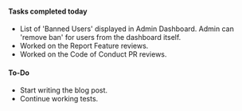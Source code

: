 #### **Tasks completed today**
- List of 'Banned Users' displayed in Admin Dashboard. Admin can 'remove ban' for users from the dashboard itself.
- Worked on the Report Feature reviews.
- Worked on the Code of Conduct PR reviews.

#### **To-Do**
- Start writing the blog post.
- Continue working tests.
